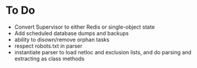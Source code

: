 # To Do
- Convert Supervisor to either Redis or single-object state
- Add scheduled database dumps and backups
- ability to disown/remove orphan tasks
- respect robots.txt in parser
- instantiate parser to load netloc and exclusion lists, and do parsing and extracting as class methods
